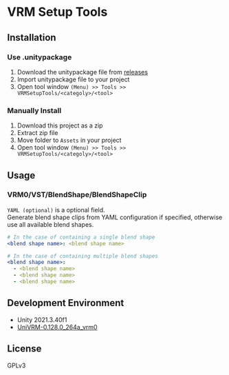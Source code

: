 # VRM Setup Tools

## Installation

### Use .unitypackage

1. Download the unitypackage file from [releases](https://github.com/arch4e/vrm_setup_tools/releases)
1. Import unitypackage file to your project
1. Open tool window `(Menu) >> Tools >> VRMSetupTools/<categoly>/<tool>`

### Manually Install

1. Download this project as a zip
1. Extract zip file
1. Move folder to `Assets` in your project
1. Open tool window `(Menu) >> Tools >> VRMSetupTools/<categoly>/<tool>`

## Usage

### VRM0/VST/BlendShape/BlendShapeClip

`YAML (optional)` is a optional field.  
Generate blend shape clips from YAML configuration if specified,
otherwise use all available blend shapes.

```yaml
# In the case of containing a single blend shape
<blend shape name>: <blend shape name>

# In the case of containing multiple blend shapes
<blend shape name>:
  - <blend shape name>
  - <blend shape name>
  - <blend shape name>
```

## Development Environment

* Unity 2021.3.40f1
* [UniVRM-0.128.0_264a_vrm0](https://github.com/vrm-c/UniVRM/releases)

## License

GPLv3

